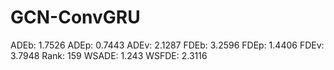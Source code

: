 # GCN-ConvGRU

ADEb: 1.7526
ADEp: 0.7443
ADEv: 2.1287
FDEb: 3.2596
FDEp: 1.4406
FDEv: 3.7948
Rank: 159
WSADE: 1.243
WSFDE: 2.3116